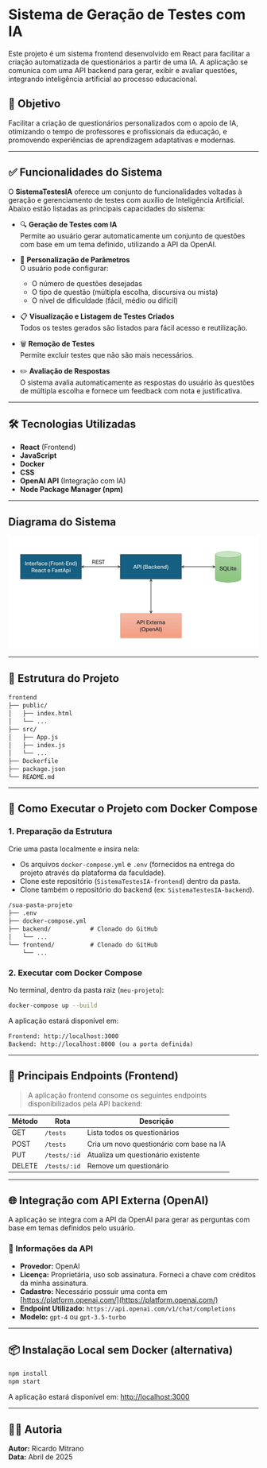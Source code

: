 # Sistema de Geração de Testes com IA

Este projeto é um sistema frontend desenvolvido em React para facilitar a criação automatizada de questionários a partir de uma IA. A aplicação se comunica com uma API backend para gerar, exibir e avaliar questões, integrando inteligência artificial ao processo educacional.

## 🎯 Objetivo

Facilitar a criação de questionários personalizados com o apoio de IA, otimizando o tempo de professores e profissionais da educação, e promovendo experiências de aprendizagem adaptativas e modernas.

---

## ✅ Funcionalidades do Sistema

O **SistemaTestesIA** oferece um conjunto de funcionalidades voltadas à geração e gerenciamento de testes com auxílio de Inteligência Artificial. Abaixo estão listadas as principais capacidades do sistema:

- 🔍 **Geração de Testes com IA**  
  Permite ao usuário gerar automaticamente um conjunto de questões com base em um tema definido, utilizando a API da OpenAI.

- 🧠 **Personalização de Parâmetros**  
  O usuário pode configurar:
  - O número de questões desejadas
  - O tipo de questão (múltipla escolha, discursiva ou mista)
  - O nível de dificuldade (fácil, médio ou difícil)

- 📋 **Visualização e Listagem de Testes Criados**  
  Todos os testes gerados são listados para fácil acesso e reutilização.

- 🗑️ **Remoção de Testes**  
  Permite excluir testes que não são mais necessários.

- ✏️ **Avaliação de Respostas**  
  O sistema avalia automaticamente as respostas do usuário às questões de múltipla escolha e fornece um feedback com nota e justificativa.

---

## 🛠️ Tecnologias Utilizadas

- **React** (Frontend)
- **JavaScript**
- **Docker**
- **CSS**
- **OpenAI API** (Integração com IA)
- **Node Package Manager (npm)**

---

## Diagrama do Sistema

<p align="center">
  <img src="public/Diagramadosistema.jpg" alt="Diagrama da Arquitetura do Sistema" width="600">
</p>

---

## 📁 Estrutura do Projeto

```
frontend
├── public/
│   ├── index.html
│   └── ...
├── src/
│   ├── App.js
│   ├── index.js
│   └── ...
├── Dockerfile
├── package.json
└── README.md
```

---

## 🚀 Como Executar o Projeto com Docker Compose

### 1. Preparação da Estrutura

Crie uma pasta localmente e insira nela:

- Os arquivos `docker-compose.yml` e `.env` (fornecidos na entrega do projeto através da plataforma da faculdade).
- Clone este repositório (`SistemaTestesIA-frontend`) dentro da pasta.
- Clone também o repositório do backend (ex: `SistemaTestesIA-backend`).

```
/sua-pasta-projeto
├── .env
├── docker-compose.yml
├── backend/           # Clonado do GitHub
│   └── ...
└── frontend/          # Clonado do GitHub
    └── ...
```

### 2. Executar com Docker Compose

No terminal, dentro da pasta raiz (`meu-projeto`):

```bash
docker-compose up --build
```

A aplicação estará disponível em:

```
Frontend: http://localhost:3000
Backend: http://localhost:8000 (ou a porta definida)
```

---

## 🔄 Principais Endpoints (Frontend)

> A aplicação frontend consome os seguintes endpoints disponibilizados pela API backend:

| Método | Rota                  | Descrição                                |
|--------|-----------------------|-------------------------------------------|
| GET    | `/tests`            | Lista todos os questionários              |
| POST   | `/tests`            | Cria um novo questionário com base na IA  |
| PUT    | `/tests/:id`        | Atualiza um questionário existente        |
| DELETE | `/tests/:id`        | Remove um questionário                    |

---

## 🌐 Integração com API Externa (OpenAI)

A aplicação se integra com a API da OpenAI para gerar as perguntas com base em temas definidos pelo usuário.

### 📌 Informações da API

- **Provedor:** OpenAI
- **Licença:** Proprietária, uso sob assinatura. Forneci a chave com créditos da minha assinatura.
- **Cadastro:** Necessário possuir uma conta em [https://platform.openai.com/](https://platform.openai.com/)
- **Endpoint Utilizado:** `https://api.openai.com/v1/chat/completions`
- **Modelo:** `gpt-4` ou `gpt-3.5-turbo`

---

## 📦 Instalação Local sem Docker (alternativa)

```bash
npm install
npm start
```

A aplicação estará disponível em: [http://localhost:3000](http://localhost:3000)

---

## 👨‍🏫 Autoria

**Autor:** Ricardo Mitrano  
**Data:** Abril de 2025
